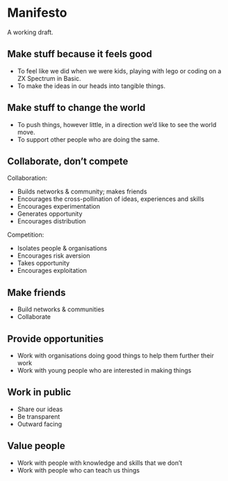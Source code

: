 # Manifesto

A working draft.

## Make stuff because it feels good
- To feel like we did when we were kids, playing with lego or coding on a ZX Spectrum in Basic.
- To make the ideas in our heads into tangible things.

## Make stuff to change the world
- To push things, however little, in a direction we’d like to see the world move.
- To support other people who are doing the same.

## Collaborate, don’t compete

Collaboration:
- Builds networks & community; makes friends
- Encourages the cross-pollination of ideas, experiences and skills
- Encourages experimentation
- Generates opportunity
- Encourages distribution

Competition:
- Isolates people & organisations
- Encourages risk aversion 
- Takes opportunity
- Encourages exploitation
 
## Make friends
- Build networks & communities
- Collaborate

## Provide opportunities
- Work with organisations doing good things to help them further their work
- Work with young people who are interested in making things

## Work in public
- Share our ideas
- Be transparent
- Outward facing

## Value people
- Work with people with knowledge and skills that we don’t 
- Work with people who can teach us things







